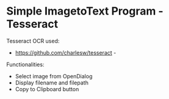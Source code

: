 # Simple ImagetoText Program - Tesseract

Tesseract OCR used:
- https://github.com/charlesw/tesseract -

Functionalities:
- Select image from OpenDialog
- Display filename and filepath
- Copy to Clipboard button  
